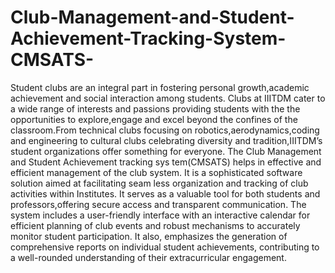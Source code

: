 # Club-Management-and-Student-Achievement-Tracking-System-CMSATS-

Student clubs are an integral part in fostering personal growth,academic
 achievement and social interaction among students. Clubs at IIITDM
 cater to a wide range of interests and passions providing students with the
 the opportunities to explore,engage and excel beyond the confines of the
 classroom.From technical clubs focusing on robotics,aerodynamics,coding
 and engineering to cultural clubs celebrating diversity and tradition,IIITDM’s
 student organizations offer something for everyone.
 The Club Management and Student Achievement tracking sys
tem(CMSATS) helps in effective and efficient management of the club
 system. It is a sophisticated software solution aimed at facilitating seam
less organization and tracking of club activities within Institutes. It serves
 as a valuable tool for both students and professors,offering secure access
 and transparent communication. The system includes a user-friendly 
 interface with an interactive calendar for efficient planning of club events and
 robust mechanisms to accurately monitor student participation. It also,
 emphasizes the generation of comprehensive reports on individual student
 achievements, contributing to a well-rounded understanding of their extracurricular engagement.
